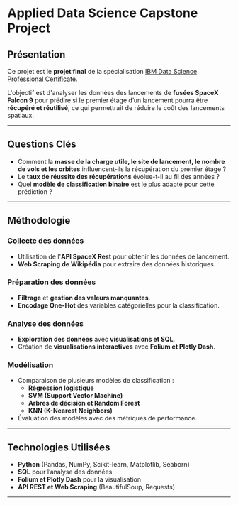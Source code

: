 # Applied Data Science Capstone Project

## Présentation  
Ce projet est le **projet final** de la spécialisation [IBM Data Science Professional Certificate](https://www.coursera.org/professional-certificates/ibm-data-science).  

L'objectif est d'analyser les données des lancements de **fusées SpaceX Falcon 9** pour prédire si le premier étage d’un lancement pourra être **récupéré et réutilisé**, ce qui permettrait de réduire le coût des lancements spatiaux.

---

## Questions Clés  
- Comment la **masse de la charge utile, le site de lancement, le nombre de vols et les orbites** influencent-ils la récupération du premier étage ?  
- Le **taux de réussite des récupérations** évolue-t-il au fil des années ?  
- Quel **modèle de classification binaire** est le plus adapté pour cette prédiction ?  

---

## Méthodologie  

### Collecte des données  
- Utilisation de l'**API SpaceX Rest** pour obtenir les données de lancement.  
- **Web Scraping de Wikipédia** pour extraire des données historiques.  

### Préparation des données  
- **Filtrage** et **gestion des valeurs manquantes**.  
- **Encodage One-Hot** des variables catégorielles pour la classification.  

### Analyse des données  
- **Exploration des données** avec **visualisations et SQL**.  
- Création de **visualisations interactives** avec **Folium et Plotly Dash**.  

### Modélisation  
- Comparaison de plusieurs modèles de classification :  
  - **Régression logistique**  
  - **SVM (Support Vector Machine)**  
  - **Arbres de décision et Random Forest**  
  - **KNN (K-Nearest Neighbors)**  
- Évaluation des modèles avec des métriques de performance.  

---

## Technologies Utilisées  
- **Python** (Pandas, NumPy, Scikit-learn, Matplotlib, Seaborn)  
- **SQL** pour l’analyse des données  
- **Folium et Plotly Dash** pour la visualisation  
- **API REST et Web Scraping** (BeautifulSoup, Requests)  

---


